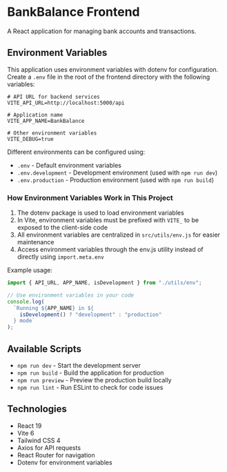 # BankBalance Frontend

A React application for managing bank accounts and transactions.

## Environment Variables

This application uses environment variables with dotenv for configuration. Create a `.env` file in the root of the frontend directory with the following variables:

```
# API URL for backend services
VITE_API_URL=http://localhost:5000/api

# Application name
VITE_APP_NAME=BankBalance

# Other environment variables
VITE_DEBUG=true
```

Different environments can be configured using:

- `.env` - Default environment variables
- `.env.development` - Development environment (used with `npm run dev`)
- `.env.production` - Production environment (used with `npm run build`)

### How Environment Variables Work in This Project

1. The dotenv package is used to load environment variables
2. In Vite, environment variables must be prefixed with `VITE_` to be exposed to the client-side code
3. All environment variables are centralized in `src/utils/env.js` for easier maintenance
4. Access environment variables through the env.js utility instead of directly using `import.meta.env`

Example usage:

```javascript
import { API_URL, APP_NAME, isDevelopment } from "./utils/env";

// Use environment variables in your code
console.log(
  `Running ${APP_NAME} in ${
    isDevelopment() ? "development" : "production"
  } mode`
);
```

## Available Scripts

- `npm run dev` - Start the development server
- `npm run build` - Build the application for production
- `npm run preview` - Preview the production build locally
- `npm run lint` - Run ESLint to check for code issues

## Technologies

- React 19
- Vite 6
- Tailwind CSS 4
- Axios for API requests
- React Router for navigation
- Dotenv for environment variables
